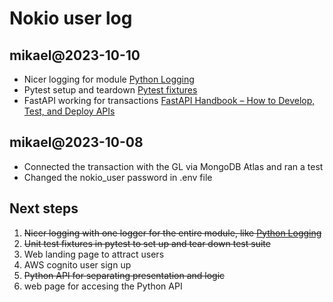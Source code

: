 # Nokio user log

## mikael@2023-10-10

- Nicer logging for module [Python Logging](https://betterstack.com/community/guides/logging/how-to-start-logging-with-python/)
- Pytest setup and teardown [Pytest fixtures](https://docs.pytest.org/en/6.2.x/fixture.html)
- FastAPI working for transactions [FastAPI Handbook – How to Develop, Test, and Deploy APIs](https://www.freecodecamp.org/news/fastapi-quickstart/)

## mikael@2023-10-08

- Connected the transaction with the GL via MongoDB Atlas and ran a test
- Changed the nokio_user password in .env file

## Next steps

1. ~~Nicer logging with one logger for the entire module, like [Python Logging](https://betterstack.com/community/guides/logging/how-to-start-logging-with-python/)~~
1. ~~Unit test fixtures in pytest to set up and tear down test suite~~
1. Web landing page to attract users
1. AWS cognito user sign up
1. ~~Python API for separating presentation and logic~~
1. web page for accesing the Python API
